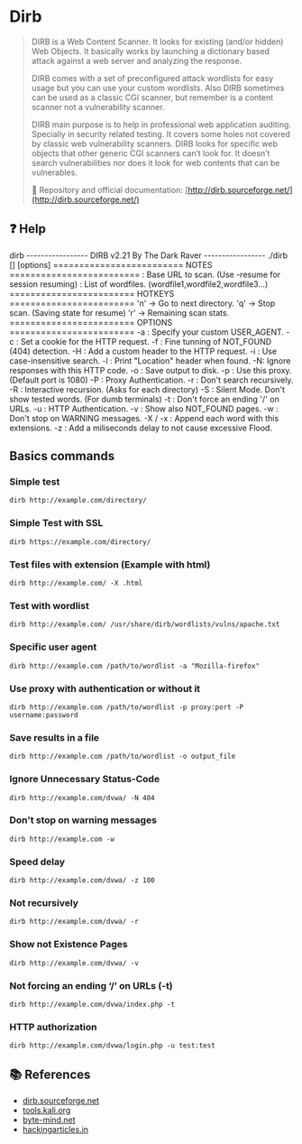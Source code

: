 # Dirb

> DIRB is a Web Content Scanner. It looks for existing \(and/or hidden\) Web Objects. It basically works by launching a dictionary based attack against a web server and analyzing the response.
>
> DIRB comes with a set of preconfigured attack wordlists for easy usage but you can use your custom wordlists. Also DIRB sometimes can be used as a classic CGI scanner, but remember is a content scanner not a vulnerability scanner.
>
> DIRB main purpose is to help in professional web application auditing. Specially in security related testing. It covers some holes not covered by classic web vulnerability scanners. DIRB looks for specific web objects that other generic CGI scanners can’t look for. It doesn’t search vulnerabilities nor does it look for web contents that can be vulnerables.
>
> 📖 Repository and official documentation: [http://dirb.sourceforge.net/](http://dirb.sourceforge.net/)

## ❓ Help

dirb ----------------- DIRB v2.21 By The Dark Raver ----------------- ./dirb \[\] \[options\] ========================= NOTES ========================= : Base URL to scan. \(Use -resume for session resuming\) : List of wordfiles. \(wordfile1,wordfile2,wordfile3...\) ======================== HOTKEYS ======================== 'n' -&gt; Go to next directory. 'q' -&gt; Stop scan. \(Saving state for resume\) 'r' -&gt; Remaining scan stats. ======================== OPTIONS ======================== -a : Specify your custom USER\_AGENT. -c : Set a cookie for the HTTP request. -f : Fine tunning of NOT\_FOUND \(404\) detection. -H : Add a custom header to the HTTP request. -i : Use case-insensitive search. -l : Print "Location" header when found. -N: Ignore responses with this HTTP code. -o : Save output to disk. -p : Use this proxy. \(Default port is 1080\) -P : Proxy Authentication. -r : Don't search recursively. -R : Interactive recursion. \(Asks for each directory\) -S : Silent Mode. Don't show tested words. \(For dumb terminals\) -t : Don't force an ending '/' on URLs. -u : HTTP Authentication. -v : Show also NOT\_FOUND pages. -w : Don't stop on WARNING messages. -X / -x : Append each word with this extensions. -z : Add a miliseconds delay to not cause excessive Flood.

## Basics commands

### Simple test

```text
dirb http://example.com/directory/
```

### Simple Test with SSL

```text
dirb https://example.com/directory/
```

### Test files with extension \(Example with html\)

```text
dirb http://example.com/ -X .html
```

### Test with wordlist

```text
dirb http://example.com/ /usr/share/dirb/wordlists/vulns/apache.txt
```

### Specific user agent

```text
dirb http://example.com /path/to/wordlist -a "Mozilla-firefox"
```

### Use proxy with authentication or without it

```text
dirb http://example.com /path/to/wordlist -p proxy:port -P username:password
```

### Save results in a file

```text
dirb http://example.com /path/to/wordlist -o output_file
```

### Ignore Unnecessary Status-Code

```text
dirb http://example.com/dvwa/ -N 404
```

### Don't stop on warning messages

```text
dirb http://example.com -w
```

### Speed delay

```text
dirb http://example.com/dvwa/ -z 100
```

### Not recursively

```text
dirb http://example.com/dvwa/ -r
```

### Show not Existence Pages

```text
dirb http://example.com/dvwa/ -v
```

### Not forcing an ending ‘/’ on URLs \(-t\)

```text
dirb http://example.com/dvwa/index.php -t
```

### HTTP authorization

```text
dirb http://example.com/dvwa/login.php -u test:test
```

## 📚 References

* [dirb.sourceforge.net](http://dirb.sourceforge.net/)
* [tools.kali.org](https://tools.kali.org/web-applications/dirb)
* [byte-mind.net](https://byte-mind.net/dirb-domain-brute-force-tool/)
* [hackingarticles.in](https://www.hackingarticles.in/comprehensive-guide-on-dirb-tool/)


